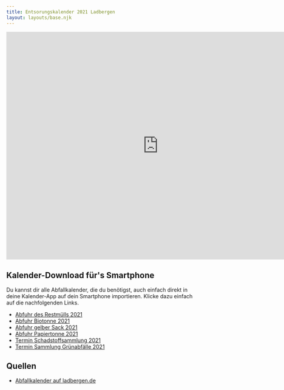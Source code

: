 ```yaml
---
title: Entsorungskalender 2021 Ladbergen
layout: layouts/base.njk
---
```


<iframe src="https://calendar.google.com/calendar/embed?height=600&amp;wkst=2&amp;bgcolor=%23ffffff&amp;ctz=Europe%2FBerlin&amp;src=bWVpbmxhZGJlcmdlbkBnbWFpbC5jb20&amp;src=bHU0cWIyaDM0Mm5xdmZxdmF1OXR1NGJtZnNAZ3JvdXAuY2FsZW5kYXIuZ29vZ2xlLmNvbQ&amp;src=a3BrY2lxbzY5MzQwcXZyMDBxZjYzMmtqN3NAZ3JvdXAuY2FsZW5kYXIuZ29vZ2xlLmNvbQ&amp;src=ZTAwOWFhNDFjdnQwaWk4bWdqbnA1NHA3djhAZ3JvdXAuY2FsZW5kYXIuZ29vZ2xlLmNvbQ&amp;src=bDBkNWpxZnJzcjlkaThmcnJnb29vdDVhczRAZ3JvdXAuY2FsZW5kYXIuZ29vZ2xlLmNvbQ&amp;src=aGh0dHJsdDFrbDdvMW05Z3UycjBtbmRlMW9AZ3JvdXAuY2FsZW5kYXIuZ29vZ2xlLmNvbQ&amp;color=%23a39f9b&amp;color=%23795548&amp;color=%23F6BF26&amp;color=%2333B679&amp;color=%23039BE5&amp;color=%23D81B60&amp;title=Entsorgungskalender%202021&amp;showTitle=0" style="border-width:0" width="800" height="600" frameborder="0" scrolling="no"></iframe>

## Kalender-Download für's Smartphone

Du kannst dir alle Abfallkalender, die du benötigst, auch einfach direkt in deine Kalender-App auf dein Smartphone importieren. Klicke dazu einfach auf die nachfolgenden Links.

- [Abfuhr des Restmülls 2021](/ics/entsorgungskalender-ladbergen-2021-restmuell.ics)
- [Abfuhr Biotonne 2021](/ics/entsorgungskalender-ladbergen-2021-biotonne.ics)
- [Abfuhr gelber Sack 2021](/ics/entsorgungskalender-ladbergen-2021-gelber-sack.ics)
- [Abfuhr Papiertonne 2021](/ics/entsorgungskalender-ladbergen-2021-papiertonne.ics)
- [Termin Schadstoffsammlung 2021](/ics/entsorgungskalender-ladbergen-2021-schadstoffsammlung.ics)
- [Termin Sammlung Grünabfälle 2021](/ics/entsorgungskalender-ladbergen-2021-gruenabfaelle.ics)

## Quellen

- [Abfallkalender auf ladbergen.de](https://www.ladbergen.de/verwaltung/dienstleistungen/formular.php?id=28&menuid=4&topmenu=2&did=70)

<!-- <div class="nakedLink">

Latest deploy status: [![Netlify Status](https://api.netlify.com/api/v1/badges/056b4a67-70e6-4af4-9be5-dee151b8e906/deploy-status)](https://app.netlify.com/sites/eleventyone/deploys)

</div>

## One-click deploy

To get your own instance of this [Eleventy](https://11ty.io) starter project cloned and deploying to [Netlify](https://www.netlify.com) very quickly, just click the button below and follow the instructions.

<div class="nakedLink">

[![Deploy to Netlify](https://www.netlify.com/img/deploy/button.svg)](https://app.netlify.com/start/deploy?repository=https://github.com/philhawksworth/eleventyone)

</div>

## 👆 Wait, what happens when I click that button?

Good question. Here's what it will do...

1. Netlify will clone the [git repository]({{pkg.repository.url}}) of this project into your GitHub account. You will be asked for the required permissions to add the repo for you.
2. They'll create a new site for you in Netlify, and configure it to use your shiny new repo. Right away you'll be able to deploy changes simply by pushing changes to your repo.
3. That's it really. -->
